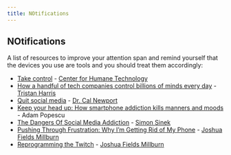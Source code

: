 ```yaml
---
title: NOtifications
---
```


NOtifications
-

A list of resources to improve your attention span and remind yourself that the
devices you use are tools and you should treat them accordingly:

- [Take control](https://humanetech.com/take-control/) - [Center for Humane Technology](https://humanetech.com/)
- [How a handful of tech companies control billions of minds every day](https://www.youtube.com/watch?v=C74amJRp730) - [Tristan Harris](http://www.tristanharris.com/)
- [Quit social media](https://www.youtube.com/watch?v=3E7hkPZ-HTk) -
[Dr. Cal Newport](http://calnewport.com/)
- [Keep your head up: How smartphone addiction kills manners and moods](https://nyti.ms/2GhizKz) - Adam Popescu
- [The Dangers Of Social Media Addiction](https://youtu.be/YPmNf362_K0?t=3m3s) - [Simon Sinek](https://startwithwhy.com/)
- [Pushing Through Frustration: Why I’m Getting Rid of My Phone](https://www.theminimalists.com/frustration/) - [Joshua Fields Millburn](https://www.theminimalists.com/about/#jfm)
- [Reprogramming the Twitch](https://www.theminimalists.com/twitch/) - [Joshua Fields Millburn](https://www.theminimalists.com/about/#jfm)